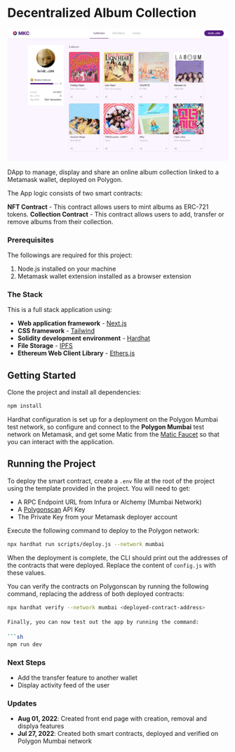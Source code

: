 # Decentralized Album Collection

![](screenshot.jpg)

DApp to manage, display and share an online album collection linked to a Metamask wallet, deployed on Polygon.

The App logic consists of two smart contracts:

**NFT Contract** - This contract allows users to mint albums as ERC-721 tokens.
**Collection Contract** - This contract allows users to add, transfer or remove albums from their collection.

### Prerequisites

The followings are required for this project:

1. Node.js installed on your machine
2. Metamask wallet extension installed as a browser extension

### The Stack

This is a full stack application using:

- **Web application framework** - [Next.js](https://nextjs.org/)
- **CSS framework** - [Tailwind](https://tailwindcss.com/)
- **Solidity development environment** - [Hardhat](https://hardhat.org/)
- **File Storage** - [IPFS](https://ipfs.io/)
- **Ethereum Web Client Library** - [Ethers.js](https://docs.ethers.io/v5/)

## Getting Started

Clone the project and install all dependencies:

```sh
npm install
```

Hardhat configuration is set up for a deployment on the Polygon Mumbai test network, so configure and connect to the **Polygon Mumbai** test network on Metamask, and get some Matic from the [Matic Faucet](https://faucet.matic.network/) so that you can interact with the application.

## Running the Project

To deploy the smart contract, create a `.env` file at the root of the project using the template provided in the project. You will need to get:

- A RPC Endpoint URL from Infura or Alchemy (Mumbai Network)
- A [Polygonscan](https://polygonscan.com/) API Key
- The Private Key from your Metamask deployer account

Execute the following command to deploy to the Polygon network:

```sh
npx hardhat run scripts/deploy.js --network mumbai
```

When the deployment is complete, the CLI should print out the addresses of the contracts that were deployed. Replace the content of `config.js` with these values.

You can verify the contracts on Polygonscan by running the following command, replacing the address of both deployed contracts:

````sh
npx hardhat verify --network mumbai <deployed-contract-address>

Finally, you can now test out the app by running the command:

```sh
npm run dev
````

### Next Steps

- Add the transfer feature to another wallet
- Display activity feed of the user

### Updates

- **Aug 01, 2022**: Created front end page with creation, removal and displya features
- **Jul 27, 2022**: Created both smart contracts, deployed and verified on Polygon Mumbai network
